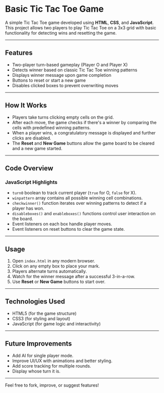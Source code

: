 # Basic Tic Tac Toe Game

A simple Tic Tac Toe game developed using **HTML**, **CSS**, and **JavaScript**. This project allows two players to play Tic Tac Toe on a 3x3 grid with basic functionality for detecting wins and resetting the game.

---

## Features

- Two-player turn-based gameplay (Player O and Player X)
- Detects winner based on classic Tic Tac Toe winning patterns
- Displays winner message upon game completion
- Buttons to reset or start a new game
- Disables clicked boxes to prevent overwriting moves

---

## How It Works

- Players take turns clicking empty cells on the grid.
- After each move, the game checks if there's a winner by comparing the cells with predefined winning patterns.
- When a player wins, a congratulatory message is displayed and further clicks are disabled.
- The **Reset** and **New Game** buttons allow the game board to be cleared and a new game started.

---

## Code Overview

### JavaScript Highlights

- `turn0` boolean to track current player (`true` for O, `false` for X).
- `winpattern` array contains all possible winning cell combinations.
- `checkwinner()` function iterates over winning patterns to detect if a player has won.
- `disableboxes()` and `enableboxes()` functions control user interaction on the board.
- Event listeners on each box handle player moves.
- Event listeners on reset buttons to clear the game state.

---

## Usage

1. Open `index.html` in any modern browser.
2. Click on any empty box to place your mark.
3. Players alternate turns automatically.
4. Watch for the winner message after a successful 3-in-a-row.
5. Use **Reset** or **New Game** buttons to start over.

---

## Technologies Used

- HTML5 (for the game structure)
- CSS3 (for styling and layout)
- JavaScript (for game logic and interactivity)

---

## Future Improvements

- Add AI for single player mode.
- Improve UI/UX with animations and better styling.
- Add score tracking for multiple rounds.
- Display whose turn it is.

---

Feel free to fork, improve, or suggest features!

